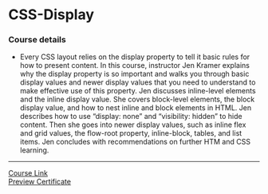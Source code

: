 # CSS-Display
### Course details
- Every CSS layout relies on the display property to tell it basic rules for how to present content. In this course, instructor Jen Kramer explains why the display property is so important and walks you through basic display values and newer display values that you need to understand to make effective use of this property. Jen discusses inline-level elements and the inline display value. She covers block-level elements, the block display value, and how to nest inline and block elements in HTML. Jen describes how to use “display: none” and “visibility: hidden” to hide content. Then she goes into newer display values, such as inline flex and grid values, the flow-root property, inline-block, tables, and list items. Jen concludes with recommendations on further HTM and CSS learning.
-------------------------------
[Course Link](https://www.linkedin.com/learning/css-display/understanding-the-mighty-display-property?autoplay=true)
<br>[Preview Certificate]()
